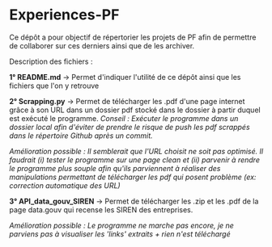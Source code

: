 # Experiences-PF

Ce dépôt a pour objectif de répertorier les projets de PF afin de permettre de collaborer sur ces derniers ainsi que de les archiver.

Description des fichiers :

**1° README.md** -> Permet d'indiquer l'utilité de ce dépôt ainsi que les fichiers que l'on y retrouve

**2° Scrapping.py** -> Permet de télécharger les .pdf d'une page internet grâce à son URL dans un dossier pdf stocké dans le dossier à partir duquel est exécuté le programme. 
*Conseil : Exécuter le programme dans un dossier local afin d'éviter de prendre le risque de push les pdf scrappés dans le répertoire Github après un commit.*

*Amélioration possible : Il semblerait que l'URL choisit ne soit pas optimisé. Il faudrait (i) tester le programme sur une page clean et (ii) parvenir à rendre le programme plus souple afin qu'ils parviennent à réaliser des manipulations permettant de télécharger les pdf qui posent problème (ex: correction automatique des URL)*

**3° API_data_gouv_SIREN** -> Permet de télécharger les .zip et les .pdf de la page data.gouv qui recense les SIREN des entreprises.

*Amélioration possible : Le programme ne marche pas encore, je ne parviens pas à visualiser les 'links' extraits + rien n'est téléchargé*


